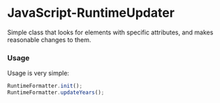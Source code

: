 # JavaScript-RuntimeUpdater
Simple class that looks for elements with specific attributes, and makes
reasonable changes to them.

### Usage
Usage is very simple:

``` javascript
RuntimeFormatter.init();
RuntimeFormatter.updateYears();
```
